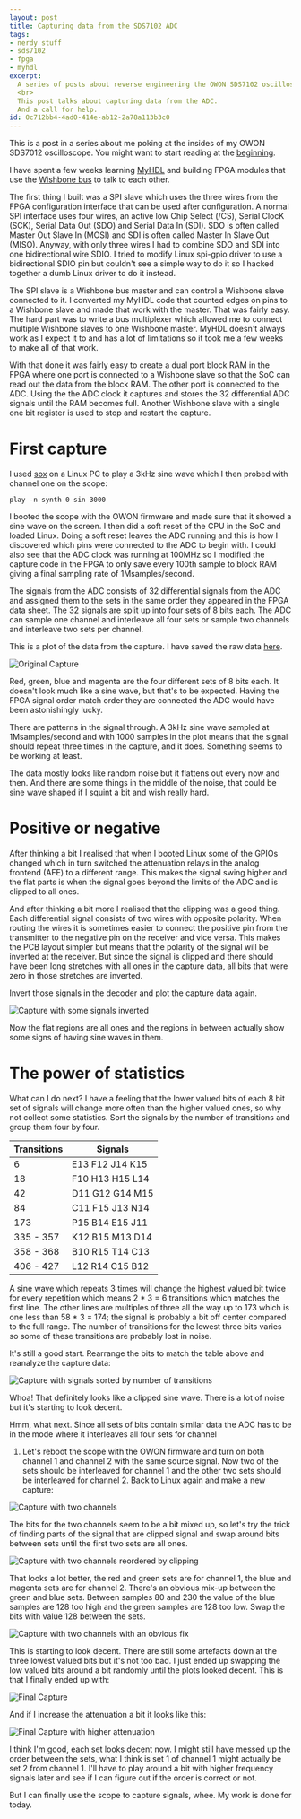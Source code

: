 ```yaml
---
layout: post
title: Capturing data from the SDS7102 ADC
tags:
- nerdy stuff
- sds7102
- fpga
- myhdl
excerpt:
  A series of posts about reverse engineering the OWON SDS7102 oscilloscope.
  <br>
  This post talks about capturing data from the ADC.
  And a call for help.
id: 0c712bb4-4ad0-414e-ab12-2a78a113b3c0
---
```


This is a post in a series about me poking at the insides of my OWON
SDS7012 oscilloscope.  You might want to start reading at the
[beginning]({{site.baseurl}}/2016/05/01/sds7102-hacking.html).

I have spent a few weeks learning [MyHDL](http://myhdl.org/) and
building FPGA modules that use the [Wishbone
bus](https://en.wikipedia.org/wiki/Wishbone_(computer_bus)) to talk to
each other.

The first thing I built was a SPI slave which uses the three wires
from the FPGA configuration interface that can be used after
configuration.  A normal SPI interface uses four wires, an active low
Chip Select (/CS), Serial ClocK (SCK), Serial Data Out (SDO) and
Serial Data In (SDI).  SDO is often called Master Out Slave In (MOSI)
and SDI is often called Master In Slave Out (MISO).  Anyway, with only
three wires I had to combine SDO and SDI into one bidirectional wire
SDIO.  I tried to modify Linux spi-gpio driver to use a bidirectional
SDIO pin but couldn't see a simple way to do it so I hacked together a
dumb Linux driver to do it instead.

The SPI slave is a Wishbone bus master and can control a Wishbone
slave connected to it.  I converted my MyHDL code that counted edges
on pins to a Wishbone slave and made that work with the master.  That
was fairly easy.  The hard part was to write a bus multiplexer which
allowed me to connect multiple Wishbone slaves to one Wishbone master.
MyHDL doesn't always work as I expect it to and has a lot of
limitations so it took me a few weeks to make all of that work.

With that done it was fairly easy to create a dual port block RAM in
the FPGA where one port is connected to a Wishbone slave so that the
SoC can read out the data from the block RAM.  The other port is
connected to the ADC.  Using the the ADC clock it captures and stores
the 32 differential ADC signals until the RAM becomes full.  Another
Wishbone slave with a single one bit register is used to stop and
restart the capture.

First capture
=============

I used [sox](http://sox.sourceforge.net/) on a Linux PC to play a 3kHz
sine wave which I then probed with channel one on the scope:

    play -n synth 0 sin 3000

I booted the scope with the OWON firmware and made sure that it showed
a sine wave on the screen.  I then did a soft reset of the CPU in the
SoC and loaded Linux.  Doing a soft reset leaves the ADC running and
this is how I discovered which pins were connected to the ADC to begin
with.  I could also see that the ADC clock was running at 100MHz so I
modified the capture code in the FPGA to only save every 100th sample
to block RAM giving a final sampling rate of 1Msamples/second.

The signals from the ADC consists of 32 differential signals from the
ADC and assigned them to the sets in the same order they appeared in
the FPGA data sheet.  The 32 signals are split up into four sets of 8
bits each.  The ADC can sample one channel and interleave all four
sets or sample two channels and interleave two sets per channel.

This is a plot of the data from the capture.  I have saved the raw
data
[here]({{site.baseurl}}/files/2016-07-08-sds7102-capture/capture.txt).

![Original Capture]({{site.baseurl}}/images/2016-07-08-sds7102-capture/capture-original.png)


Red, green, blue and magenta are the four different sets of 8 bits
each.  It doesn't look much like a sine wave, but that's to be
expected.  Having the FPGA signal order match order they are connected
the ADC would have been astonishingly lucky.

There are patterns in the signal through.  A 3kHz sine wave sampled at
1Msamples/second and with 1000 samples in the plot means that the
signal should repeat three times in the capture, and it does.
Something seems to be working at least.

The data mostly looks like random noise but it flattens out every now
and then.  And there are some things in the middle of the noise, that
could be sine wave shaped if I squint a bit and wish really hard.

Positive or negative
====================

After thinking a bit I realised that when I booted Linux some of the
GPIOs changed which in turn switched the attenuation relays in the
analog frontend (AFE) to a different range.  This makes the signal
swing higher and the flat parts is when the signal goes beyond the
limits of the ADC and is clipped to all ones.

And after thinking a bit more I realised that the clipping was a good
thing.  Each differential signal consists of two wires with opposite
polarity.  When routing the wires it is sometimes easier to connect
the positive pin from the transmitter to the negative pin on the
receiver and vice versa.  This makes the PCB layout simpler but means
that the polarity of the signal will be inverted at the receiver.  But
since the signal is clipped and there should have been long stretches
with all ones in the capture data, all bits that were zero in those
stretches are inverted.

Invert those signals in the decoder and plot the capture data again.

![Capture with some signals inverted]({{site.baseurl}}/images/2016-07-08-sds7102-capture/capture-inverted.png)

Now the flat regions are all ones and the regions in between actually
show some signs of having sine waves in them.

The power of statistics
=======================

What can I do next?  I have a feeling that the lower valued bits of
each 8 bit set of signals will change more often than the higher
valued ones, so why not collect some statistics.  Sort the signals by
the number of transitions and group them four by four.

|Transitions|Signals|
|-|-|
|6|E13 F12 J14 K15|
|18|F10 H13 H15 L14|
|42|D11 G12 G14 M15|
|84|C11 F15 J13 N14|
|173|P15 B14 E15 J11|
|335 - 357|K12 B15 M13 D14|
|358 - 368|B10 R15 T14 C13|
|406 - 427|L12 R14 C15 B12|

A sine wave which repeats 3 times will change the highest valued bit
twice for every repetition which means 2 * 3 = 6 transitions which
matches the first line.  The other lines are multiples of three all
the way up to 173 which is one less than 58 * 3 = 174; the signal is
probably a bit off center compared to the full range.  The number of
transitions for the lowest three bits varies so some of these
transitions are probably lost in noise.

It's still a good start.  Rearrange the bits to match the table above
and reanalyze the capture data:

![Capture with signals sorted by number of transitions]({{site.baseurl}}/images/2016-07-08-sds7102-capture/capture-transitions.png)

Whoa!  That definitely looks like a clipped sine wave.  There is a lot
of noise but it's starting to look decent.

Hmm, what next.  Since all sets of bits contain similar data the ADC
has to be in the mode where it interleaves all four sets for channel
1.  Let's reboot the scope with the OWON firmware and turn on both
channel 1 and channel 2 with the same source signal.  Now two of the
sets should be interleaved for channel 1 and the other two sets should
be interleaved for channel 2.  Back to Linux again and make a new
capture:

![Capture with two channels]({{site.baseurl}}/images/2016-07-08-sds7102-capture/capture-split.png)

The bits for the two channels seem to be a bit mixed up, so let's try
the trick of finding parts of the signal that are clipped signal and
swap around bits between sets until the first two sets are all ones.

![Capture with two channels reordered by clipping]({{site.baseurl}}/images/2016-07-08-sds7102-capture/capture-split-ones.png)

That looks a lot better, the red and green sets are for channel 1, the
blue and magenta sets are for channel 2.  There's an obvious mix-up
between the green and blue sets.  Between samples 80 and 230 the value
of the blue samples are 128 too high and the green samples are 128 too
low.  Swap the bits with value 128 between the sets.

![Capture with two channels with an obvious fix]({{site.baseurl}}/images/2016-07-08-sds7102-capture/capture-split-ones-fixed.png)

This is starting to look decent.  There are still some artefacts down
at the three lowest valued bits but it's not too bad.  I just ended up
swapping the low valued bits around a bit randomly until the plots
looked decent.  This is that I finally ended up with:

![Final Capture]({{site.baseurl}}/images/2016-07-08-sds7102-capture/capture-final.png)

And if I increase the attenuation a bit it looks like this:

![Final Capture with higher attenuation]({{site.baseurl}}/images/2016-07-08-sds7102-capture/capture-attenuation.png)

I think I'm good, each set looks decent now.  I might still have
messed up the order between the sets, what I think is set 1 of channel
1 might actually be set 2 from channel 1.  I'll have to play around a
bit with higher frequency signals later and see if I can figure out if
the order is correct or not.

But I can finally use the scope to capture signals, whee.  My work is done for today.
